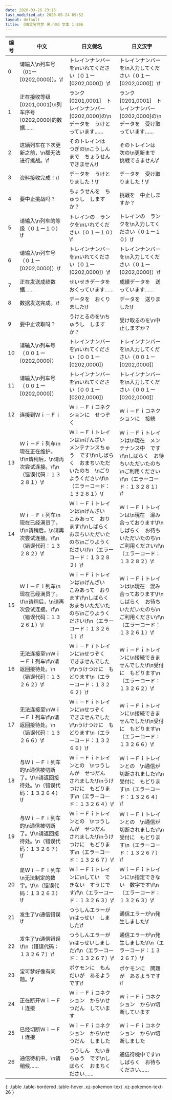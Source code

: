 ```yaml
---
date: 2020-03-26 23:13
last_modified_at: 2020-05-24 09:52
layout: default
title: 《精灵宝可梦 黑／白》文本 1-206
---
```

| 编号 | 中文 | 日文假名 | 日文汉字 |
| ---- | ---- | ---- | --- |
| 0 | 请输入\n列车号（01ー[0202,0000]）。\f | トレインナンバーを\nいれてください（０１ー[0202,0000]）\f | トレインナンバーを\n入力してください（０１ー[0202,0000]）\f |
| 1 | 正在接收等级[0201,0001]\n列车序号[0202,0000]的数据…… | ランク[0201,0001]　トレインナンバー[0202,0000]の\nデータを　うけとっています…… | ランク[0201,0001]　トレインナンバー[0202,0000]の\nデータを　受け取っています…… |
| 2 | 这辆列车在下次更新之前，\n都无法进行挑战。\f | そのトレインは　つぎの\nこうしんまで　ちょうせん　できません\f | そのトレインは　次の\n更新まで　挑戦できません\f |
| 3 | 资料接收完成！\f | データを　うけとりました！\f | データを　受け取りました！\f |
| 4 | 要中止挑战吗？ | ちょうせんを　ちゅうし　しますか？ | 挑戦を　中止しますか？ |
| 5 | 请输入\n列车的等级（０１ー１０）\f | トレインの　ランクを\nいれてください（０１ー１０）\f | トレインの　ランクを\n入力してください（０１ー１０）\f |
| 6 | 请输入\n列车号（０１ー[0202,0000]）\f | トレインナンバーを\nいれてください（０１ー[0202,0000]）\f | トレインナンバーを\n入力してください（０１ー[0202,0000]）\f |
| 7 | 正在发送成绩数据…… | せいせきデータを　おくっています…… | 成績データを　送っています…… |
| 8 | 数据发送完成。\f | データを　おくりました\f | データを　送りました\f |
| 9 | 要中止读取吗？ | うけとるのを\nちゅうし　しますか？ | 受け取るのを\n中止しますか？ |
| 10 | 请输入\n列车号（００１ー[0202,0000]） | トレインナンバーを\nいれてください（００１ー[0202,0000]） | トレインナンバーを\n入力してください（００１ー[0202,0000]） |
| 11 | 请输入\n列车号（００１ー[0202,0000]） | トレインナンバーを\nいれてください（００１ー[0202,0000]） | トレインナンバーを\n入力してください（００１ー[0202,0000]） |
| 12 | 连接到Ｗｉ－Ｆｉ | Ｗｉ－Ｆｉコネクションに　せつぞく | Ｗｉ－Ｆｉコネクションに　接続 |
| 13 | Ｗｉ－Ｆｉ列车\n现在正在维护。\f\n请稍后，\n请再次尝试连接。\f\n（错误代码：１３２８１）\f | Ｗｉ－Ｆｉトレインは\nげんざい　メンテナンスちゅう　です\f\nしばらく　おまちいただいたのち　\nごりようください\f\n（エラーコード：１３２８１）\f | Ｗｉ－Ｆｉトレインは\n現在　メンテナンス中　です\f\nしばらく　お待ちいただいたのち　\nご利用ください\f\n（エラーコード：１３２８１）\f |
| 14 | Ｗｉ－Ｆｉ列车\n现在已经满员了。\f\n请稍后，\n请再次尝试连接。\f\n（错误代码：１３２８２）\f | Ｗｉ－Ｆｉトレインは\nげんざい　こみあって　おります\f\nしばらく　おまちいただいたのち\nごりようください\f\n（エラーコード：１３２８２）\f | Ｗｉ－Ｆｉトレインは\n現在　混み合っております\f\nしばらく　お待ちいただいたのち\nご利用ください\f\n（エラーコード：１３２８２）\f |
| 15 | Ｗｉ－Ｆｉ列车\n现在已经满员了。\f\n请稍后，\n请再次尝试连接。\f\n（错误代码：１３２６１）\f | Ｗｉ－Ｆｉトレインは\nげんざい　こみあって　おります\f\nしばらく　おまちいただいたのち\nごりようください\f\n（エラーコード：１３２６１）\f | Ｗｉ－Ｆｉトレインは\n現在　混み合っております\f\nしばらく　お待ちいただいたのち\nご利用ください\f\n（エラーコード：１３２６１）\f |
| 16 | 无法连接至\nＷｉ－Ｆｉ列车\f\n请返回接待处。\n（错误代码：１３２６２）\f | Ｗｉ－Ｆｉトレインに\nせつぞく　できませんでした\f\nうけつけに　もどります\n（エラーコード：１３２６２）\f | Ｗｉ－Ｆｉトレインに\n接続できませんでした\f\n受付に　もどります\n（エラーコード：１３２６２）\f |
| 17 | 无法连接至\nＷｉ－Ｆｉ列车\f\n请返回接待处。\n（错误代码：１３２６６）\f | Ｗｉ－Ｆｉトレインに\nせつぞく　できませんでした\f\nうけつけに　もどります\n（エラーコード：１３２６６）\f | Ｗｉ－Ｆｉトレインに\n接続できませんでした\f\n受付に　もどります\n（エラーコード：１３２６６）\f |
| 18 | 与Ｗｉ－Ｆｉ列车的\n通信被切断了。\f\n请返回接待处。\n（错误代码：１３２６４）\f | Ｗｉ－Ｆｉトレインとの　\nつうしんが　せつだん　されました\f\nうけつけに　もどります\n（エラーコード：１３２６４）\f | Ｗｉ－Ｆｉトレインとの　\n通信が　切断されました\f\n受付に　もどります\n（エラーコード：１３２６４）\f |
| 19 | 与Ｗｉ－Ｆｉ列车的\n通信被切断了。\f\n请返回接待处。\n（错误代码：１３２６７）\f | Ｗｉ－Ｆｉトレインとの　\nつうしんが　せつだん　されました\f\nうけつけに　もどります\n（エラーコード：１３２６７）\f | Ｗｉ－Ｆｉトレインとの　\n通信が　切断されました\f\n受付に　もどります\n（エラーコード：１３２６７）\f |
| 20 | 是Ｗｉ－Ｆｉ列车\n无法制定的数字。\f\n（错误代码：１３２６３）\f | Ｗｉ－Ｆｉトレインに\nしてい　できない　すうじです\f\n（エラーコード：１３２６３）\f | Ｗｉ－Ｆｉトレインに\n指定できない　数字です\f\n（エラーコード：１３２６３）\f |
| 21 | 发生了\n通信错误\f | つうしんエラーが\nはっせい　しました\f | 通信エラーが\n発生しました\f |
| 22 | 发生了\n通信错误\f\n（错误代码：１３２６７）\f | つうしんエラーが\nはっせいしました\f\n（エラーコード：１３２６７）\f | 通信エラーが\n発生しました\f\n（エラーコード：１３２６７）\f |
| 23 | 宝可梦好像有问题。\f | ポケモンに　もんだいが　あるようです\f | ポケモンに　問題が　あるようです\f |
| 24 | 正在断开Ｗｉ－Ｆｉ连接 | Ｗｉ－Ｆｉコネクション　から\nせつだん　しています | Ｗｉ－Ｆｉコネクション　から\n切断しています |
| 25 | 已经切断Ｗｉ－Ｆｉ连接 | Ｗｉ－Ｆｉコネクション　から\nせつだん　しました | Ｗｉ－Ｆｉコネクション　から\n切断しました |
| 26 | 通信待机中。\n请稍候…… | つうしん　たいきちゅう　です\nしばらく　おまちください…… | 通信待機中です\nしばらく　お待ちください…… |
{: .table .table-bordered .table-hover .xz-pokemon-text .xz-pokemon-text-26 }